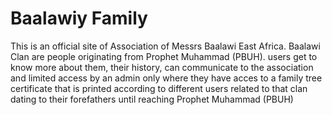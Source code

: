 # Baalawiy Family

This is an official site of Association of Messrs Baalawi East Africa. Baalawi Clan are people originating from Prophet Muhammad (PBUH).
users get to know more about them, their history, can communicate to the association and limited access by an admin only where they have acces to a family tree certificate that is printed according to different users related to that clan dating to their forefathers until reaching Prophet Muhammad (PBUH)